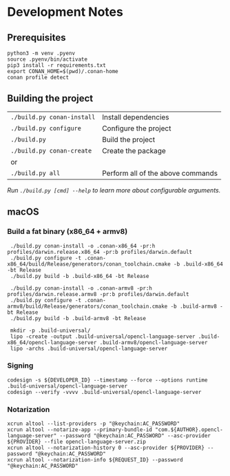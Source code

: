 # Development Notes

## Prerequisites

```shell
python3 -m venv .pyenv
source .pyenv/bin/activate
pip3 install -r requirements.txt
export CONAN_HOME=$(pwd)/.conan-home
conan profile detect
```

## Building the project

| | |
|---|---|
| `./build.py conan-install` | Install dependencies |
| `./build.py configure` | Configure the project |
| `./build.py` | Build the project |
| `./build.py conan-create` | Create the package |
| or | |
| `./build.py all` | Perform all of the above commands |

*Run `./build.py [cmd] --help` to learn more about configurable arguments.*

## macOS

### Build a fat binary (x86_64 + armv8)

```shell
 ./build.py conan-install -o .conan-x86_64 -pr:h profiles/darwin.release.x86_64 -pr:b profiles/darwin.default
 ./build.py configure -t .conan-x86_64/build/Release/generators/conan_toolchain.cmake -b .build-x86_64 -bt Release
 ./build.py build -b .build-x86_64 -bt Release 

 ./build.py conan-install -o .conan-armv8 -pr:h profiles/darwin.release.armv8 -pr:b profiles/darwin.default
 ./build.py configure -t .conan-armv8/build/Release/generators/conan_toolchain.cmake -b .build-armv8 -bt Release
 ./build.py build -b .build-armv8 -bt Release 

 mkdir -p .build-universal/
 lipo -create -output .build-universal/opencl-language-server .build-x86_64/opencl-language-server .build-armv8/opencl-language-server
 lipo -archs .build-universal/opencl-language-server 
 ```

### Signing

```shell
codesign -s ${DEVELOPER_ID} --timestamp --force --options runtime .build-universal/opencl-language-server
codesign --verify -vvvv .build-universal/opencl-language-server
```

### Notarization

```shell
xcrun altool --list-providers -p "@keychain:AC_PASSWORD"
xcrun altool --notarize-app --primary-bundle-id "com.${AUTHOR}.opencl-language-server" --password "@keychain:AC_PASSWORD" --asc-provider ${PROVIDER} --file opencl-language-server.zip
xcrun altool --notarization-history 0 --asc-provider ${PROVIDER} --password "@keychain:AC_PASSWORD"
xcrun altool --notarization-info ${REQUEST_ID} --password "@keychain:AC_PASSWORD"
```
